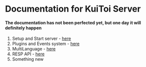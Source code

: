 # Documentation for KuiToi Server

#### The documentation has not been perfected yet, but one day it will definitely happen

1. Setup and Start server - [here](setup)
2. Plugins and Events system - [here](plugins)
3. MultiLanguage - [here](./multilanguage)
4. RESP API - [here](./web)
5. Something new
